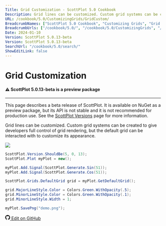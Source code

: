 ```yaml
---
Title: Grid Customization - ScottPlot 5.0 Cookbook
Description: Grid lines can be customized. Custom grid systems can be created to give developers full control of grid rendering, but the default grid can be interacted with to customize its appearance.
URL: /cookbook/5.0/CustomizingGrids/GridCustom/
BreadcrumbNames: ["ScottPlot 5.0 Cookbook", "Customizing Grids", "Grid Customization"]
BreadcrumbUrls: ["/cookbook/5.0/", "/cookbook/5.0/CustomizingGrids", "/cookbook/5.0/CustomizingGrids/GridCustom"]
Date: 2024-01-10
Version: ScottPlot 5.0.13-beta
Version: ScottPlot 5.0.13-beta
SearchUrl: "/cookbook/5.0/search/"
ShowEditLink: false
---
```


# Grid Customization



<div class='alert alert-warning' role='alert'><h4 class='alert-heading py-0 my-0'>⚠️ ScottPlot 5.0.13-beta is a preview package</h4><hr /><p class='mb-0'><span class='fw-semibold'>This page describes a beta release of ScottPlot.</span> It is available on NuGet as a preview package, but its API is not stable and it is not recommended for production use. See the <a href='https://scottplot.net/versions/'>ScottPlot Versions</a> page for more information. </p></div>



Grid lines can be customized. Custom grid systems can be created to give developers full control of grid rendering, but the default grid can be interacted with to customize its appearance.

[![](/cookbook/5.0/images/GridCustom.png)](/cookbook/5.0/images/GridCustom.png)

```cs
ScottPlot.Version.ShouldBe(5, 0, 13);
ScottPlot.Plot myPlot = new();

myPlot.Add.Signal(ScottPlot.Generate.Sin(51));
myPlot.Add.Signal(ScottPlot.Generate.Cos(51));

ScottPlot.Grids.DefaultGrid grid = myPlot.GetDefaultGrid();

grid.MajorLineStyle.Color = Colors.Green.WithOpacity(.5);
grid.MinorLineStyle.Color = Colors.Green.WithOpacity(.1);
grid.MinorLineStyle.Width = 1;

myPlot.SavePng("demo.png");

```

<a href='https://github.com/ScottPlot/ScottPlot/blob/main/src/ScottPlot5/ScottPlot5%20Cookbook/Recipes/Axis/CustomizingGrids.cs'><svg xmlns="http://www.w3.org/2000/svg" width="16" height="16" fill="currentColor" class="mb-1 bi bi-github" viewBox="0 0 16 16">
  <path d="M8 0C3.58 0 0 3.58 0 8c0 3.54 2.29 6.53 5.47 7.59.4.07.55-.17.55-.38 0-.19-.01-.82-.01-1.49-2.01.37-2.53-.49-2.69-.94-.09-.23-.48-.94-.82-1.13-.28-.15-.68-.52-.01-.53.63-.01 1.08.58 1.23.82.72 1.21 1.87.87 2.33.66.07-.52.28-.87.51-1.07-1.78-.2-3.64-.89-3.64-3.95 0-.87.31-1.59.82-2.15-.08-.2-.36-1.02.08-2.12 0 0 .67-.21 2.2.82.64-.18 1.32-.27 2-.27s1.36.09 2 .27c1.53-1.04 2.2-.82 2.2-.82.44 1.1.16 1.92.08 2.12.51.56.82 1.27.82 2.15 0 3.07-1.87 3.75-3.65 3.95.29.25.54.73.54 1.48 0 1.07-.01 1.93-.01 2.2 0 .21.15.46.55.38A8.01 8.01 0 0 0 16 8c0-4.42-3.58-8-8-8"/>
</svg> Edit on GitHub</a>

